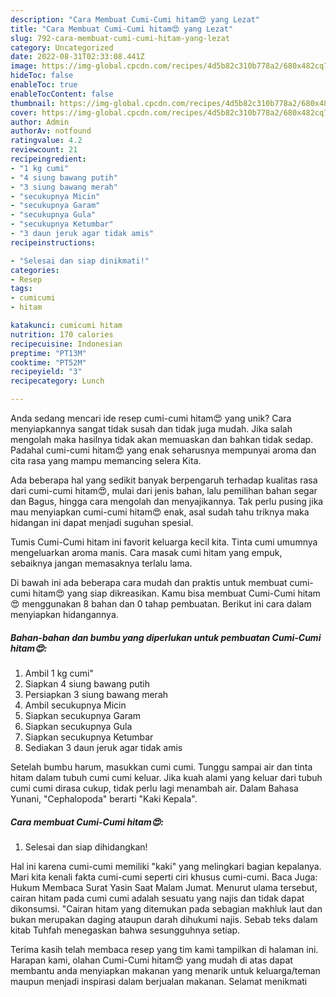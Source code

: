 ```yaml
---
description: "Cara Membuat Cumi-Cumi hitam😍 yang Lezat"
title: "Cara Membuat Cumi-Cumi hitam😍 yang Lezat"
slug: 792-cara-membuat-cumi-cumi-hitam-yang-lezat
category: Uncategorized
date: 2022-08-31T02:33:08.441Z
image: https://img-global.cpcdn.com/recipes/4d5b82c310b778a2/680x482cq70/cumi-cumi-hitam-foto-resep-utama.jpg
hideToc: false
enableToc: true
enableTocContent: false
thumbnail: https://img-global.cpcdn.com/recipes/4d5b82c310b778a2/680x482cq70/cumi-cumi-hitam-foto-resep-utama.jpg
cover: https://img-global.cpcdn.com/recipes/4d5b82c310b778a2/680x482cq70/cumi-cumi-hitam-foto-resep-utama.jpg
author: Admin
authorAv: notfound
ratingvalue: 4.2
reviewcount: 21
recipeingredient:
- "1 kg cumi"
- "4 siung bawang putih"
- "3 siung bawang merah"
- "secukupnya Micin"
- "secukupnya Garam"
- "secukupnya Gula"
- "secukupnya Ketumbar"
- "3 daun jeruk agar tidak amis"
recipeinstructions:

- "Selesai dan siap dinikmati!"
categories:
- Resep
tags:
- cumicumi
- hitam

katakunci: cumicumi hitam 
nutrition: 170 calories
recipecuisine: Indonesian
preptime: "PT13M"
cooktime: "PT52M"
recipeyield: "3"
recipecategory: Lunch

---
```





Anda sedang mencari ide resep cumi-cumi hitam😍 yang unik? Cara menyiapkannya sangat tidak susah dan tidak juga mudah. Jika salah mengolah maka hasilnya tidak akan memuaskan dan bahkan tidak sedap. Padahal cumi-cumi hitam😍 yang enak seharusnya mempunyai aroma dan cita rasa yang mampu memancing selera Kita.





Ada beberapa hal yang sedikit banyak berpengaruh terhadap kualitas rasa dari cumi-cumi hitam😍, mulai dari jenis bahan, lalu pemilihan bahan segar dan Bagus, hingga cara mengolah dan menyajikannya. Tak perlu pusing jika mau menyiapkan cumi-cumi hitam😍 enak,      asal sudah tahu triknya maka hidangan ini dapat menjadi suguhan spesial.














Tumis Cumi-Cumi hitam ini favorit keluarga kecil kita. Tinta cumi umumnya mengeluarkan aroma manis. Cara masak cumi hitam yang empuk, sebaiknya jangan memasaknya terlalu lama.






Di bawah ini ada beberapa cara mudah dan praktis untuk membuat cumi-cumi hitam😍 yang siap dikreasikan. Kamu bisa membuat Cumi-Cumi hitam😍 menggunakan 8 bahan dan 0 tahap pembuatan. Berikut ini cara dalam menyiapkan hidangannya.

<!--inarticleads1-->

##### Bahan-bahan dan bumbu yang diperlukan untuk pembuatan Cumi-Cumi hitam😍:

1. Ambil 1 kg cumi&#34;
1. Siapkan 4 siung bawang putih
1. Persiapkan 3 siung bawang merah
1. Ambil secukupnya Micin
1. Siapkan secukupnya Garam
1. Siapkan secukupnya Gula
1. Siapkan secukupnya Ketumbar
1. Sediakan 3 daun jeruk agar tidak amis


Setelah bumbu harum, masukkan cumi cumi. Tunggu sampai air dan tinta hitam dalam tubuh cumi cumi keluar. Jika kuah alami yang keluar dari tubuh cumi cumi dirasa cukup, tidak perlu lagi menambah air. Dalam Bahasa Yunani, &#34;Cephalopoda&#34; berarti &#34;Kaki Kepala&#34;. 

<!--inarticleads2-->

##### Cara membuat Cumi-Cumi hitam😍:


1. Selesai dan siap dihidangkan!

Hal ini karena cumi-cumi memiliki &#34;kaki&#34; yang melingkari bagian kepalanya. Mari kita kenali fakta cumi-cumi seperti ciri khusus cumi-cumi. Baca Juga: Hukum Membaca Surat Yasin Saat Malam Jumat. Menurut ulama tersebut, cairan hitam pada cumi cumi adalah sesuatu yang najis dan tidak dapat dikonsumsi. &#34;Cairan hitam yang ditemukan pada sebagian makhluk laut dan bukan merupakan daging ataupun darah dihukumi najis. Sebab teks dalam kitab Tuhfah menegaskan bahwa sesungguhnya setiap. 

Terima kasih telah membaca resep yang tim kami tampilkan di halaman ini. Harapan kami, olahan Cumi-Cumi hitam😍 yang mudah di atas dapat membantu anda menyiapkan makanan yang menarik untuk keluarga/teman maupun menjadi inspirasi dalam berjualan makanan. Selamat menikmati
